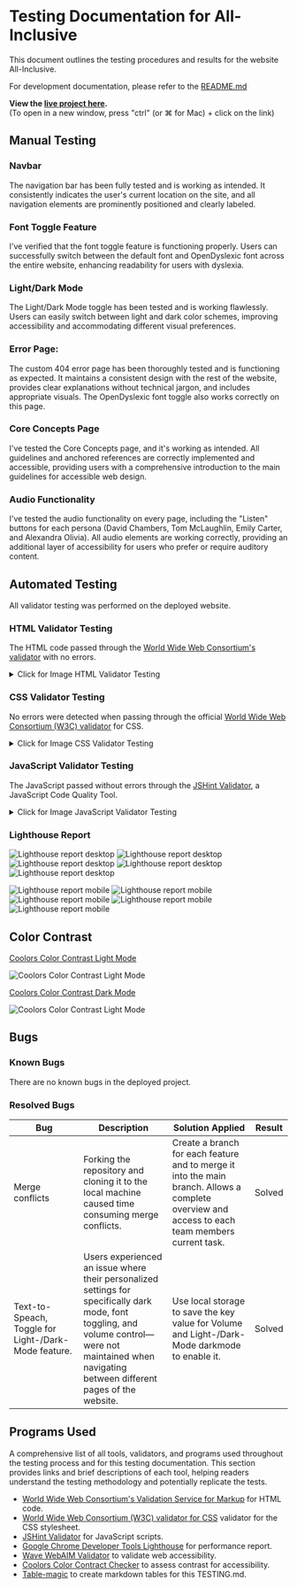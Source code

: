 # Testing Documentation for All-Inclusive

This document outlines the testing procedures and results for the website All-Inclusive.<br>

For development documentation, please refer to the [README.md](README.md)<br>

**View the [live project here](https://johnnysontrinh.github.io/all-inclusive/index.html).**<br>
(To open in a new window, press "ctrl" (or ⌘ for Mac) + click on the link)

## Manual Testing

### Navbar

The navigation bar has been fully tested and is working as intended. It consistently indicates the user's current location on the site, and all navigation elements are prominently positioned and clearly labeled. 

### Font Toggle Feature

I've verified that the font toggle feature is functioning properly. Users can successfully switch between the default font and OpenDyslexic font across the entire website, enhancing readability for users with dyslexia. 

### Light/Dark Mode

The Light/Dark Mode toggle has been tested and is working flawlessly. Users can easily switch between light and dark color schemes, improving accessibility and accommodating different visual preferences. 

### Error Page:

The custom 404 error page has been thoroughly tested and is functioning as expected. It maintains a consistent design with the rest of the website, provides clear explanations without technical jargon, and includes appropriate visuals. The OpenDyslexic font toggle also works correctly on this page. 

### Core Concepts Page

I've tested the Core Concepts page, and it's working as intended. All guidelines and anchored references are correctly implemented and accessible, providing users with a comprehensive introduction to the main guidelines for accessible web design. 

### Audio Functionality

I've tested the audio functionality on every page, including the "Listen" buttons for each persona (David Chambers, Tom McLaughlin, Emily Carter, and Alexandra Olivia). All audio elements are working correctly, providing an additional layer of accessibility for users who prefer or require auditory content.

## Automated Testing

All validator testing was performed on the deployed website.

### HTML Validator Testing

The HTML code passed through the [World Wide Web Consortium's validator](https://validator.w3.org/) with no errors.

<details>
<summary>Click for Image HTML Validator Testing</summary>

![html-validator](/documentation/validation/validator-html.png)

</details>

### CSS Validator Testing

No errors were detected when passing through the official [World Wide Web Consortium (W3C) validator](https://jigsaw.w3.org/css-validator/) for CSS.

<details>
<summary>Click for Image CSS Validator Testing</summary>

![css-validator](to-do)

</details>

### JavaScript Validator Testing

The JavaScript passed without errors through the [JSHint Validator](https://jshint.com/), a JavaScript Code Quality Tool.

<details>
<summary>Click for Image JavaScript Validator Testing</summary>

![js-validator](/documentation/validation/validator-main.js.png)

</details>

### Lighthouse Report

![Lighthouse report desktop](/documentation/validation/lighthouse-desktop-home.png)
![Lighthouse report desktop](/documentation/validation/lighthouse-desktop-profiling.png)
![Lighthouse report desktop](/documentation/validation/lighthouse-coreconcept.png)
![Lighthouse report desktop](/documentation/validation/lighthouse-about.png)
![Lighthouse report desktop](/documentation/validation/lighthouse-desktop-contact.png)

![Lighthouse report mobile](/documentation/validation/lighthouse-mobile-home.png)
![Lighthouse report mobile](/documentation/validation/lighthouse-mobile-profiling.png)
![Lighthouse report mobile](/documentation/validation/lighthouse-mobile-coreconcept.png)
![Lighthouse report mobile](/documentation/validation/lighthouse-mobile-about.png)
![Lighthouse report mobile](/documentation/validation/lighthouse-mobile-contact.png)

## Color Contrast

[Coolors Color Contrast Light Mode](https://coolors.co/contrast-checker/333333-f5f5f5)

![Coolors Color Contrast Light Mode](/documentation/validation/validator-colorcontrast-lightmode.png)

[Coolors Color Contrast Dark Mode](https://coolors.co/contrast-checker/e0e0e0-121212)

![Coolors Color Contrast Light Mode](/documentation/validation/validator-colorcontrast-darkmode.png)

## Bugs

### Known Bugs

There are no known bugs in the deployed project.

### Resolved Bugs

| Bug                                                  | Description                                                                                                                                                                                            | Solution Applied                                                                                                                                | Result |
|------------------------------------------------------|--------------------------------------------------------------------------------------------------------------------------------------------------------------------------------------------------------|-------------------------------------------------------------------------------------------------------------------------------------------------|--------|
| Merge conflicts                                      | Forking the repository and cloning it to the local machine caused time consuming merge conflicts.                                                                                                      | Create a branch for each feature and to merge it into the main branch. Allows a complete overview and access to each team members current task. | Solved |
| Text-to-Speach, Toggle for Light-/Dark-Mode feature. | Users experienced an issue where their personalized settings for specifically dark mode, font toggling, and volume control—were not maintained when navigating between different pages of the website. | Use local storage to save the key value for Volume and Light-/Dark-Mode darkmode to enable it.                                                  | Solved |

## Programs Used

A comprehensive list of all tools, validators, and programs used throughout the testing process and for this testing documentation. This section provides links and brief descriptions of each tool, helping readers understand the testing methodology and potentially replicate the tests.

-	[World Wide Web Consortium's Validation Service for Markup](https://validator.w3.org/) for HTML code.
-	[World Wide Web Consortium (W3C) validator for CSS](https://validator.w3.org/) validator for the CSS stylesheet.
-	[JSHint Validator]( https://jshint.com/) for JavaScript scripts.
-	[Google Chrome Developer Tools Lighthouse](https://developer.chrome.com/docs/lighthouse/overview) for performance report.
-	[Wave WebAIM Validator](https://wave.webaim.org/) to validate web accessibility.
-	[Coolors Color Contract Checker](https://coolors.co/contrast-checker/333333-f5f5f5) to assess contrast for accessibility.
-	[Table-magic](https://stevecat.net/table-magic/) to create markdown tables for this TESTING.md.
